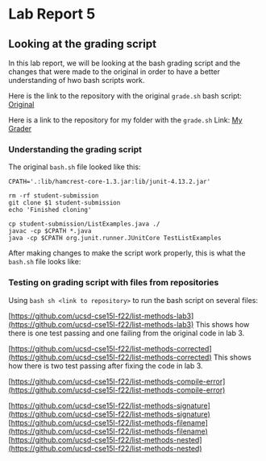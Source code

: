 # Lab Report 5
## Looking at the grading script

In this lab report, we will be looking at the bash grading script and the changes that were made to the original in order to have a better understanding of hwo bash scripts work.

Here is the link to the repository with the original `grade.sh` bash script: [Original](https://github.com/ucsd-cse15l-w23/list-examples-grader)

Here is a link to the repository for my folder with the `grade.sh` Link: [My Grader](https://github.com/karinnamonzon/grader-review-karinnamonzon)

 
### Understanding the grading script

The original `bash.sh` file looked like this:
```
CPATH='.:lib/hamcrest-core-1.3.jar:lib/junit-4.13.2.jar'

rm -rf student-submission
git clone $1 student-submission
echo 'Finished cloning'

cp student-submission/ListExamples.java ./
javac -cp $CPATH *.java
java -cp $CPATH org.junit.runner.JUnitCore TestListExamples
```

After making changes to make the script work properly, this is what the `bash.sh` file looks like:




### Testing on grading script with files from repositories 
Using `bash sh <link to repository>` to run the bash script on several files:

[https://github.com/ucsd-cse15l-f22/list-methods-lab3](https://github.com/ucsd-cse15l-f22/list-methods-lab3)
This shows how there is one test passing and one failing from the original code in lab 3.

[https://github.com/ucsd-cse15l-f22/list-methods-corrected](https://github.com/ucsd-cse15l-f22/list-methods-corrected)
This shows how there is two test passing after fixing the code in lab 3.

[https://github.com/ucsd-cse15l-f22/list-methods-compile-error](https://github.com/ucsd-cse15l-f22/list-methods-compile-error)

[https://github.com/ucsd-cse15l-f22/list-methods-signature](https://github.com/ucsd-cse15l-f22/list-methods-signature)
[https://github.com/ucsd-cse15l-f22/list-methods-filename](https://github.com/ucsd-cse15l-f22/list-methods-filename)
[https://github.com/ucsd-cse15l-f22/list-methods-nested](https://github.com/ucsd-cse15l-f22/list-methods-nested)

